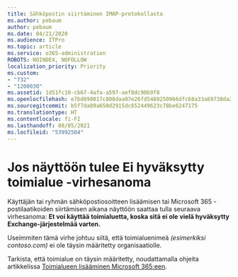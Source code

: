 ```yaml
---
title: Sähköpostin siirtäminen IMAP-protokollasta
ms.author: pebaum
author: pebaum
ms.date: 04/21/2020
ms.audience: ITPro
ms.topic: article
ms.service: o365-administration
ROBOTS: NOINDEX, NOFOLLOW
localization_priority: Priority
ms.custom:
- "732"
- "1200030"
ms.assetid: 1d51fc10-cb67-4afa-a597-aef8dc90b9f8
ms.openlocfilehash: e7bd898017c808daa07e26fd5489250966dfc68a33a69738da2b694b9af2fb74
ms.sourcegitcommit: b5f7da89a650d2915dc652449623c78be6247175
ms.translationtype: HT
ms.contentlocale: fi-FI
ms.lasthandoff: 08/05/2021
ms.locfileid: "53992504"
---
```

# <a name="when-you-get-a-not-an-accepted-domain-error"></a>Jos näyttöön tulee Ei hyväksytty toimialue -virhesanoma

Käyttäjän tai ryhmän sähköpostiosoitteen lisäämisen tai Microsoft 365 -postilaatikoiden siirtämisen aikana näyttöön saattaa tulla seuraava virhesanoma: **Et voi käyttää toimialuetta, koska sitä ei ole vielä hyväksytty Exchange-järjestelmää varten.**
  
Useimmiten tämä virhe johtuu siitä, että toimialuenimeä *(esimerkiksi contoso.com)* ei ole täysin määritetty organisaatiolle.
  
Tarkista, että toimialue on täysin määritetty, noudattamalla ohjeita artikkelissa [Toimialueen lisääminen Microsoft 365:een](https://docs.microsoft.com/microsoft-365/admin/setup/add-domain).
  